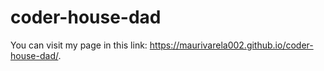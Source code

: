 # coder-house-dad
You can visit my page in this link:
https://maurivarela002.github.io/coder-house-dad/.
